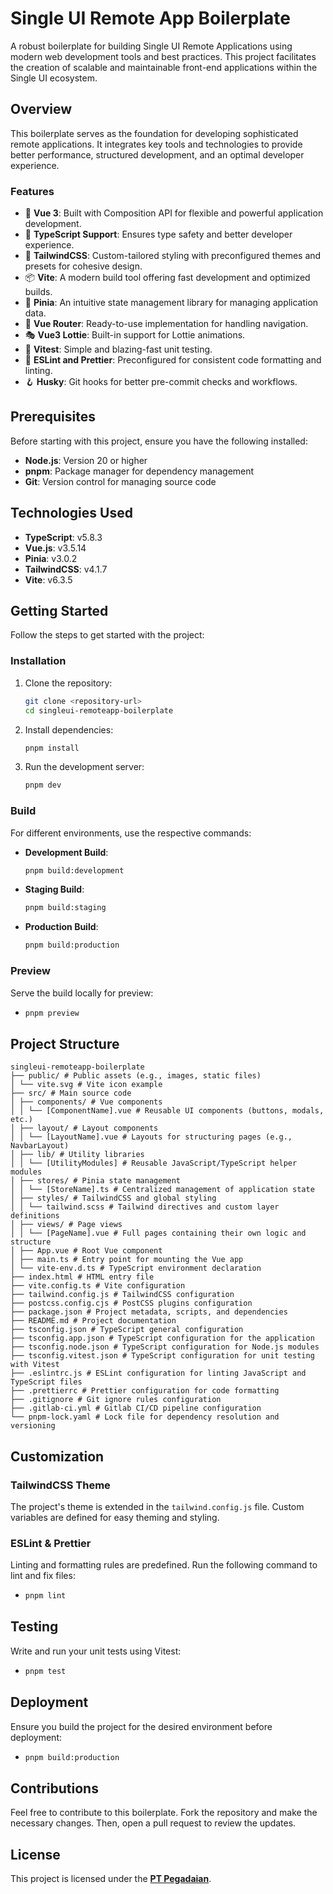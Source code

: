 # Single UI Remote App Boilerplate

A robust boilerplate for building Single UI Remote Applications using modern web development tools and best practices. This project facilitates the creation of scalable and maintainable front-end applications within the Single UI ecosystem.

## Overview

This boilerplate serves as the foundation for developing sophisticated remote applications. It integrates key tools and technologies to provide better performance, structured development, and an optimal developer experience.

### Features

- 🚀 **Vue 3**: Built with Composition API for flexible and powerful application development.
- 📘 **TypeScript Support**: Ensures type safety and better developer experience.
- 🎨 **TailwindCSS**: Custom-tailored styling with preconfigured themes and presets for cohesive design.
- 📦 **Vite**: A modern build tool offering fast development and optimized builds.
- 🏪 **Pinia**: An intuitive state management library for managing application data.
- 🔄 **Vue Router**: Ready-to-use implementation for handling navigation.
- 🎭 **Vue3 Lottie**: Built-in support for Lottie animations.
- 🧪 **Vitest**: Simple and blazing-fast unit testing.
- 📝 **ESLint and Prettier**: Preconfigured for consistent code formatting and linting.
- 🪝 **Husky**: Git hooks for better pre-commit checks and workflows.

## Prerequisites

Before starting with this project, ensure you have the following installed:

- **Node.js**: Version 20 or higher
- **pnpm**: Package manager for dependency management
- **Git**: Version control for managing source code

## Technologies Used

- **TypeScript**: v5.8.3
- **Vue.js**: v3.5.14
- **Pinia**: v3.0.2
- **TailwindCSS**: v4.1.7
- **Vite**: v6.3.5

## Getting Started

Follow the steps to get started with the project:

### Installation

1. Clone the repository:

    ```bash
    git clone <repository-url>
    cd singleui-remoteapp-boilerplate
    ```

2. Install dependencies:

    ```bash
    pnpm install
    ```

3. Run the development server:
    ```bash
    pnpm dev
    ```

### Build

For different environments, use the respective commands:

- **Development Build**:
    ```bash
    pnpm build:development
    ```
- **Staging Build**:
    ```bash
    pnpm build:staging
    ```
- **Production Build**:
    ```bash
    pnpm build:production
    ```

### Preview

Serve the build locally for preview:

- ```bash
  pnpm preview
  ```

## Project Structure

```text
singleui-remoteapp-boilerplate
├── public/ # Public assets (e.g., images, static files)
│ └── vite.svg # Vite icon example
├── src/ # Main source code
│ ├── components/ # Vue components
│ │ └── [ComponentName].vue # Reusable UI components (buttons, modals, etc.)
│ ├── layout/ # Layout components
│ │ └── [LayoutName].vue # Layouts for structuring pages (e.g., NavbarLayout)
│ ├── lib/ # Utility libraries
│ │ └── [UtilityModules] # Reusable JavaScript/TypeScript helper modules
│ ├── stores/ # Pinia state management
│ │ └── [StoreName].ts # Centralized management of application state
│ ├── styles/ # TailwindCSS and global styling
│ │ └── tailwind.scss # Tailwind directives and custom layer definitions
│ ├── views/ # Page views
│ │ └── [PageName].vue # Full pages containing their own logic and structure
│ ├── App.vue # Root Vue component
│ ├── main.ts # Entry point for mounting the Vue app
│ └── vite-env.d.ts # TypeScript environment declaration
├── index.html # HTML entry file
├── vite.config.ts # Vite configuration
├── tailwind.config.js # TailwindCSS configuration
├── postcss.config.cjs # PostCSS plugins configuration
├── package.json # Project metadata, scripts, and dependencies
├── README.md # Project documentation
├── tsconfig.json # TypeScript general configuration
├── tsconfig.app.json # TypeScript configuration for the application
├── tsconfig.node.json # TypeScript configuration for Node.js modules
├── tsconfig.vitest.json # TypeScript configuration for unit testing with Vitest
├── .eslintrc.js # ESLint configuration for linting JavaScript and TypeScript files
├── .prettierrc # Prettier configuration for code formatting
├── .gitignore # Git ignore rules configuration
├── .gitlab-ci.yml # Gitlab CI/CD pipeline configuration
└── pnpm-lock.yaml # Lock file for dependency resolution and versioning
```

## Customization

### TailwindCSS Theme

The project's theme is extended in the `tailwind.config.js` file. Custom variables are defined for easy theming and styling.

### ESLint & Prettier

Linting and formatting rules are predefined. Run the following command to lint and fix files:

- ```bash
  pnpm lint
  ```

## Testing

Write and run your unit tests using Vitest:

- ```bash
  pnpm test
  ```

## Deployment

Ensure you build the project for the desired environment before deployment:

- ```bash
  pnpm build:production
  ```

## Contributions

Feel free to contribute to this boilerplate. Fork the repository and make the necessary changes. Then, open a pull request to review the updates.

## License

This project is licensed under the **[PT Pegadaian](https://pegadaian.co.id)**.
